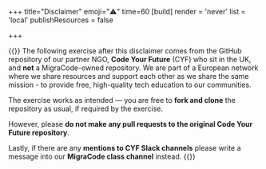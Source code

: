 +++
title="Disclaimer"
emoji="⚠️"
time=60
[build]
  render = 'never'
  list = 'local'
  publishResources = false

+++

{{<note title="📌 Disclaimer">}}
The following exercise after this disclaimer comes from the GitHub repository of our partner NGO, **Code Your Future** (CYF) who sit in the UK, and **not** a MigraCode-owned repository.
We are part of a European network where we share resources and support each other as we share the same mission -  to provide free, high-quality tech education to our communities.

The exercise works as intended — you are free to **fork and clone** the repository as usual, if required by the exercise.

However, please **do not make any pull requests to the original Code Your Future repository**.

Lastly, if there are any **mentions to CYF Slack channels** please write a message into our **MigraCode class channel** instead.
{{</note>}}
